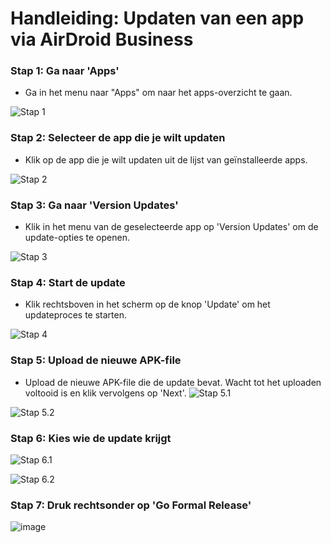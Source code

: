 # Handleiding: Updaten van een app via AirDroid Business

### Stap 1: Ga naar 'Apps'
- Ga in het menu naar "Apps" om naar het apps-overzicht te gaan.

![Stap 1](https://github.com/user-attachments/assets/3c4e26c8-d5e1-4478-9ea7-88016f699afe)

### Stap 2: Selecteer de app die je wilt updaten
- Klik op de app die je wilt updaten uit de lijst van geïnstalleerde apps.

![Stap 2](https://github.com/user-attachments/assets/514e3db8-0d1b-4099-bc8d-e3b773903c49)

### Stap 3: Ga naar 'Version Updates'
- Klik in het menu van de geselecteerde app op 'Version Updates' om de update-opties te openen.

![Stap 3](https://github.com/user-attachments/assets/584681e0-01bb-43dc-bb64-bc1f92649559)

### Stap 4: Start de update
- Klik rechtsboven in het scherm op de knop 'Update' om het updateproces te starten.

![Stap 4](https://github.com/user-attachments/assets/bab1c3f1-03fc-40e2-92c5-d6affae376f7)

### Stap 5: Upload de nieuwe APK-file
- Upload de nieuwe APK-file die de update bevat. Wacht tot het uploaden voltooid is en klik vervolgens op 'Next'.
![Stap 5.1](https://github.com/user-attachments/assets/c7c0767b-b28e-4704-aff0-bf5110eecc6f)

![Stap 5.2](https://github.com/user-attachments/assets/a6ee7189-2b06-454e-9787-6a1abec34752)

### Stap 6: Kies wie de update krijgt
![Stap 6.1](https://github.com/user-attachments/assets/cba53eea-04a1-46be-9977-f4ced849d9ab)

![Stap 6.2](https://github.com/user-attachments/assets/f535ac1d-2b99-4019-aa18-26888991bde8)

### Stap 7: Druk rechtsonder op 'Go Formal Release'
![image](https://github.com/user-attachments/assets/d97c0ff0-e1c0-4592-8ad3-0107f74ddc99)
